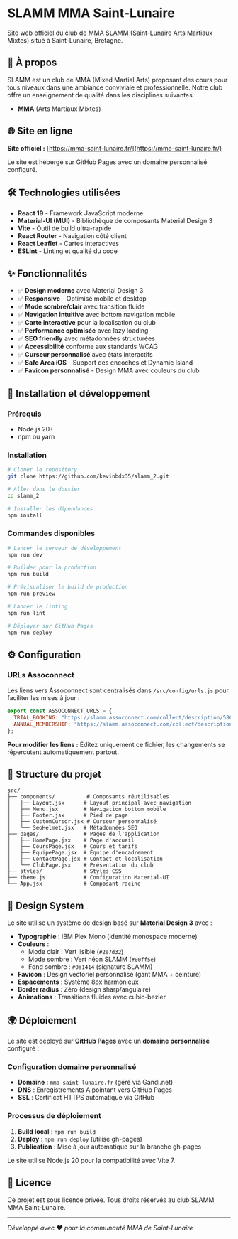 # SLAMM MMA Saint-Lunaire

Site web officiel du club de MMA SLAMM (Saint-Lunaire Arts Martiaux Mixtes) situé à Saint-Lunaire, Bretagne.

## 🥊 À propos

SLAMM est un club de MMA (Mixed Martial Arts) proposant des cours pour tous niveaux dans une ambiance conviviale et professionnelle. Notre club offre un enseignement de qualité dans les disciplines suivantes :

- **MMA** (Arts Martiaux Mixtes)

## 🌐 Site en ligne

**Site officiel :** [https://mma-saint-lunaire.fr/](https://mma-saint-lunaire.fr/)

Le site est hébergé sur GitHub Pages avec un domaine personnalisé configuré.

## 🛠️ Technologies utilisées

- **React 19** - Framework JavaScript moderne
- **Material-UI (MUI)** - Bibliothèque de composants Material Design 3
- **Vite** - Outil de build ultra-rapide
- **React Router** - Navigation côté client
- **React Leaflet** - Cartes interactives
- **ESLint** - Linting et qualité du code

## ✨ Fonctionnalités

- ✅ **Design moderne** avec Material Design 3
- ✅ **Responsive** - Optimisé mobile et desktop
- ✅ **Mode sombre/clair** avec transition fluide
- ✅ **Navigation intuitive** avec bottom navigation mobile
- ✅ **Carte interactive** pour la localisation du club
- ✅ **Performance optimisée** avec lazy loading
- ✅ **SEO friendly** avec métadonnées structurées
- ✅ **Accessibilité** conforme aux standards WCAG
- ✅ **Curseur personnalisé** avec états interactifs
- ✅ **Safe Area iOS** - Support des encoches et Dynamic Island
- ✅ **Favicon personnalisé** - Design MMA avec couleurs du club

## 🚀 Installation et développement

### Prérequis

- Node.js 20+ 
- npm ou yarn

### Installation

```bash
# Cloner le repository
git clone https://github.com/kevinbdx35/slamm_2.git

# Aller dans le dossier
cd slamm_2

# Installer les dépendances
npm install
```

### Commandes disponibles

```bash
# Lancer le serveur de développement
npm run dev

# Builder pour la production
npm run build

# Prévisualiser le build de production
npm run preview

# Lancer le linting
npm run lint

# Déployer sur GitHub Pages
npm run deploy
```

## ⚙️ Configuration

### URLs Assoconnect

Les liens vers Assoconnect sont centralisés dans `/src/config/urls.js` pour faciliter les mises à jour :

```javascript
export const ASSOCONNECT_URLS = {
  TRIAL_BOOKING: "https://slamm.assoconnect.com/collect/description/586837-g-cours-d-essai",
  ANNUAL_MEMBERSHIP: "https://slamm.assoconnect.com/collect/description/540662-u-adhesion-annuelle-saison-2025-2026",
};
```

**Pour modifier les liens :** Éditez uniquement ce fichier, les changements se répercutent automatiquement partout.

## 📱 Structure du projet

```
src/
├── components/          # Composants réutilisables
│   ├── Layout.jsx      # Layout principal avec navigation
│   ├── Menu.jsx        # Navigation bottom mobile
│   ├── Footer.jsx      # Pied de page
│   ├── CustomCursor.jsx # Curseur personnalisé
│   └── SeoHelmet.jsx   # Métadonnées SEO
├── pages/              # Pages de l'application
│   ├── HomePage.jsx    # Page d'accueil
│   ├── CoursPage.jsx   # Cours et tarifs
│   ├── EquipePage.jsx  # Équipe d'encadrement
│   ├── ContactPage.jsx # Contact et localisation
│   └── ClubPage.jsx    # Présentation du club
├── styles/             # Styles CSS
├── theme.js            # Configuration Material-UI
└── App.jsx             # Composant racine
```

## 🎨 Design System

Le site utilise un système de design basé sur **Material Design 3** avec :

- **Typographie** : IBM Plex Mono (identité monospace moderne)
- **Couleurs** : 
  - Mode clair : Vert lisible (`#2e7d32`)
  - Mode sombre : Vert néon SLAMM (`#00ff5e`)
  - Fond sombre : `#0a1414` (signature SLAMM)
- **Favicon** : Design vectoriel personnalisé (gant MMA + ceinture)
- **Espacements** : Système 8px harmonieux
- **Border radius** : Zéro (design sharp/angulaire)
- **Animations** : Transitions fluides avec cubic-bezier

## 🌍 Déploiement

Le site est déployé sur **GitHub Pages** avec un **domaine personnalisé** configuré :

### Configuration domaine personnalisé
- **Domaine** : `mma-saint-lunaire.fr` (géré via Gandi.net)
- **DNS** : Enregistrements A pointant vers GitHub Pages
- **SSL** : Certificat HTTPS automatique via GitHub

### Processus de déploiement
1. **Build local** : `npm run build`
2. **Deploy** : `npm run deploy` (utilise gh-pages)
3. **Publication** : Mise à jour automatique sur la branche gh-pages

Le site utilise Node.js 20 pour la compatibilité avec Vite 7.

## 📄 Licence

Ce projet est sous licence privée. Tous droits réservés au club SLAMM MMA Saint-Lunaire.

---

*Développé avec ❤️ pour la communauté MMA de Saint-Lunaire*